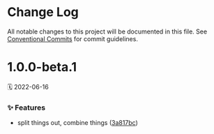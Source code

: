 # Change Log

All notable changes to this project will be documented in this file.
See [Conventional Commits](https://conventionalcommits.org) for commit guidelines.

<a name="1.0.0-beta.1"></a>
# 1.0.0-beta.1
🗓 2022-06-16

### ✨ Features

* split things out, combine things ([3a817bc](https://github.com/adobe/spectrum-css/commit/3a817bc))
